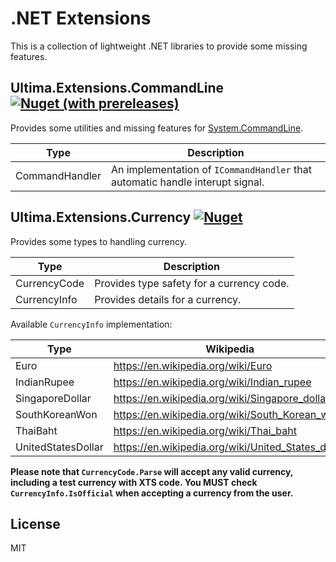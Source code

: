 # .NET Extensions

This is a collection of lightweight .NET libraries to provide some missing features.

## Ultima.Extensions.CommandLine [![Nuget (with prereleases)](https://img.shields.io/nuget/vpre/Ultima.Extensions.CommandLine)](https://www.nuget.org/packages/Ultima.Extensions.CommandLine)

Provides some utilities and missing features for [System.CommandLine](https://www.nuget.org/packages/System.CommandLine).

| Type           | Description                                                                   |
| -------------- | ----------------------------------------------------------------------------- |
| CommandHandler | An implementation of `ICommandHandler` that automatic handle interupt signal. |

## Ultima.Extensions.Currency [![Nuget](https://img.shields.io/nuget/v/Ultima.Extensions.Currency)](https://www.nuget.org/packages/Ultima.Extensions.Currency)

Provides some types to handling currency.

| Type         | Description                               |
| ------------ | ----------------------------------------- |
| CurrencyCode | Provides type safety for a currency code. |
| CurrencyInfo | Provides details for a currency.          |

Available `CurrencyInfo` implementation:

| Type               | Wikipedia                                          |
| ------------------ | -------------------------------------------------- |
| Euro               | https://en.wikipedia.org/wiki/Euro                 |
| IndianRupee        | https://en.wikipedia.org/wiki/Indian_rupee         |
| SingaporeDollar    | https://en.wikipedia.org/wiki/Singapore_dollar     |
| SouthKoreanWon     | https://en.wikipedia.org/wiki/South_Korean_won     |
| ThaiBaht           | https://en.wikipedia.org/wiki/Thai_baht            |
| UnitedStatesDollar | https://en.wikipedia.org/wiki/United_States_dollar |

**Please note that `CurrencyCode.Parse` will accept any valid currency, including a test currency with XTS code. You MUST check `CurrencyInfo.IsOfficial` when accepting a currency from the user.**

## License

MIT
